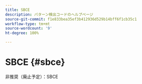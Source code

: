 ```yaml
---
title: SBCE
description: パターン検出コードのヘルプページ
source-git-commit: f1e833bea35ef3b412936d529b14bff6f1cb35c1
workflow-type: tm+mt
source-wordcount: '9'
ht-degree: 100%

---
```



# SBCE {#sbce}

非推奨（廃止予定）：SBCE

